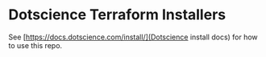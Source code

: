 # Dotscience Terraform Installers

See [https://docs.dotscience.com/install/](Dotscience install docs) for how to use this repo.
